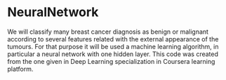 # NeuralNetwork
We will classify many breast cancer diagnosis as benign or malignant according to several features related with the external appearance of the tumours. For that purpose it will be used a machine learning algorithm, in particular a neural network with one hidden layer. This code was created from the one given in Deep Learning specialization in Coursera learning platform.
